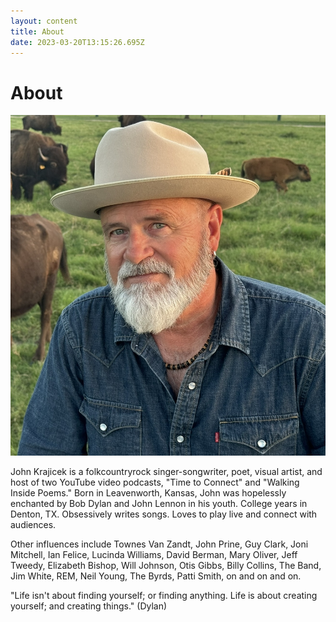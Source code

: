 ```yaml
---
layout: content
title: About
date: 2023-03-20T13:15:26.695Z
---
```

# About

![](../../images/uploads/img_4162-rvsd.jpeg)

J﻿ohn Krajicek is a folkcountryrock singer-songwriter, poet, visual artist, and host of two YouTube video podcasts, "Time to Connect" and "Walking Inside Poems." B﻿orn in Leavenworth, Kansas, John was hopelessly enchanted by Bob Dylan and John Lennon in his youth. College years in Denton, TX. Obsessively writes songs. Loves to play live and connect with audiences.

Other influences include Townes Van Zandt, John Prine, Guy Clark, Joni Mitchell, Ian Felice, Lucinda Williams, David Berman, Mary Oliver, Jeff Tweedy, Elizabeth Bishop, Will Johnson, Otis Gibbs, Billy Collins, The Band, Jim White, REM, Neil Young, The Byrds, Patti Smith, on and on and on.

"Life isn't about finding yourself; or finding anything. Life is about creating yourself; and creating things." (Dylan)